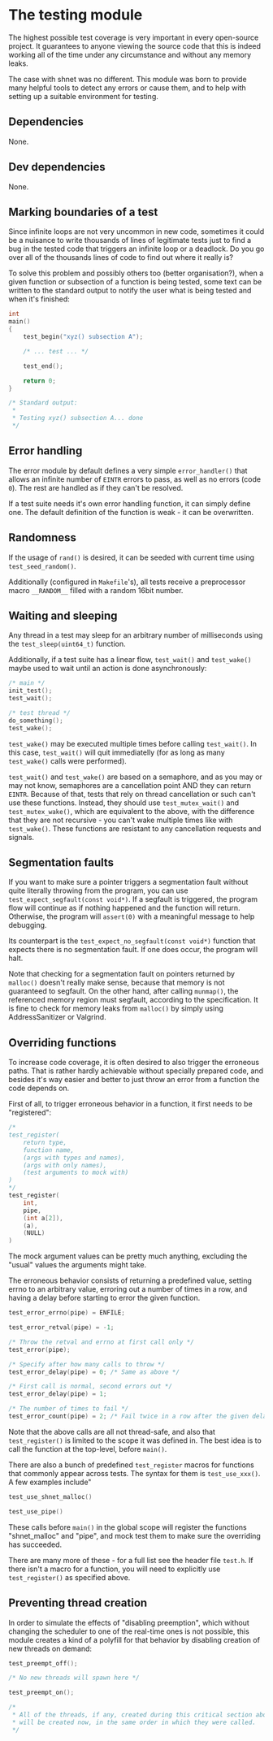 # The testing module

The highest possible test coverage is very important in every open-source
project. It guarantees to anyone viewing the source code that this is indeed
working all of the time under any circumstance and without any memory leaks.

The case with shnet was no different. This module was born to provide many
helpful tools to detect any errors or cause them, and to help with setting up
a suitable environment for testing.

## Dependencies

None.

## Dev dependencies

None.

## Marking boundaries of a test

Since infinite loops are not very uncommon in new code, sometimes it could be a
nuisance to write thousands of lines of legitimate tests just to find a bug in
the tested code that triggers an infinite loop or a deadlock. Do you go over
all of the thousands lines of code to find out where it really is?

To solve this problem and possibly others too (better organisation?), when a
given function or subsection of a function is being tested, some text can be
written to the standard output to notify the user what is being tested and
when it's finished:

```c
int
main()
{
	test_begin("xyz() subsection A");

	/* ... test ... */

	test_end();

	return 0;
}

/* Standard output:
 *
 * Testing xyz() subsection A... done
 */
```

## Error handling

The error module by default defines a very simple `error_handler()` that allows
an infinite number of `EINTR` errors to pass, as well as no errors (code `0`).
The rest are handled as if they can't be resolved.

If a test suite needs it's own error handling function, it can simply define
one. The default definition of the function is weak - it can be overwritten.

## Randomness

If the usage of `rand()` is desired, it can be seeded
with current time using `test_seed_random()`.

Additionally (configured in `Makefile`'s), all tests receive a
preprocessor macro `__RANDOM__` filled with a random 16bit number.

## Waiting and sleeping

Any thread in a test may sleep for an arbitrary number of
milliseconds using the `test_sleep(uint64_t)` function.

Additionally, if a test suite has a linear flow, `test_wait()` and
`test_wake()` maybe used to wait until an action is done asynchronously:

```c
/* main */
init_test();
test_wait();

/* test thread */
do_something();
test_wake();
```

`test_wake()` may be executed multiple times before calling `test_wait()`.
In this case, `test_wait()` will quit immediatelly (for as long as many
`test_wake()` calls were performed).

`test_wait()` and `test_wake()` are based on a semaphore, and as you may or may
not know, semaphores are a cancellation point AND they can return `EINTR`.
Because of that, tests that rely on thread cancellation or such can't use these
functions. Instead, they should use `test_mutex_wait()` and `test_mutex_wake()`,
which are equivalent to the above, with the difference that they are not
recursive - you can't wake multiple times like with `test_wake()`. These
functions are resistant to any cancellation requests and signals.

## Segmentation faults

If you want to make sure a pointer triggers a segmentation fault
without quite literally throwing from the program, you can use
`test_expect_segfault(const void*)`. If a segfault is triggered,
the program flow will continue as if nothing happened and the
function will return. Otherwise, the program will `assert(0)`
with a meaningful message to help debugging.

Its counterpart is the `test_expect_no_segfault(const void*)`
function that expects there is no segmentation fault. If one
does occur, the program will halt.

Note that checking for a segmentation fault on pointers returned by `malloc()`
doesn't really make sense, because that memory is not guaranteed to segfault.
On the other hand, after calling `munmap()`, the referenced memory region must
segfault, according to the specification. It is fine to check for memory leaks
from `malloc()` by simply using AddressSanitizer or Valgrind.

## Overriding functions

To increase code coverage, it is often desired to also trigger the erroneous
paths. That is rather hardly achievable without specially prepared code, and
besides it's way easier and better to just throw an error from a function the
code depends on.

First of all, to trigger erroneous behavior in
a function, it first needs to be "registered":

```c
/*
test_register(
	return type,
	function name,
	(args with types and names),
	(args with only names),
	(test arguments to mock with)
)
*/
test_register(
	int,
	pipe,
	(int a[2]),
	(a),
	(NULL)
)
```

The mock argument values can be pretty much anything,
excluding the "usual" values the arguments might take.

The erroneous behavior consists of returning a predefined value, setting errno
to an arbitrary value, erroring out a number of times in a row, and having a
delay before starting to error the given function.

```c
test_error_errno(pipe) = ENFILE;

test_error_retval(pipe) = -1;

/* Throw the retval and errno at first call only */
test_error(pipe);

/* Specify after how many calls to throw */
test_error_delay(pipe) = 0; /* Same as above */

/* First call is normal, second errors out */
test_error_delay(pipe) = 1;

/* The number of times to fail */
test_error_count(pipe) = 2; /* Fail twice in a row after the given delay */
```

Note that the above calls are all not thread-safe, and also that
`test_register()` is limited to the scope it was defined in. The
best idea is to call the function at the top-level, before `main()`.

There are also a bunch of predefined `test_register` macros for functions
that commonly appear across tests. The syntax for them is `test_use_xxx()`.
A few examples include"

```c
test_use_shnet_malloc()

test_use_pipe()
```

These calls before `main()` in the global scope will
register the functions "shnet_malloc" and "pipe", and
mock test them to make sure the overriding has succeeded.

There are many more of these - for a full list see the header
file `test.h`. If there isn't a macro for a function, you will
need to explicitly use `test_register()` as specified above.

## Preventing thread creation

In order to simulate the effects of "disabling preemption", which without
changing the scheduler to one of the real-time ones is not possible, this
module creates a kind of a polyfill for that behavior by disabling creation
of new threads on demand:

```c
test_preempt_off();

/* No new threads will spawn here */

test_preempt_on();

/*
 * All of the threads, if any, created during this critical section above,
 * will be created now, in the same order in which they were called.
 */
```

